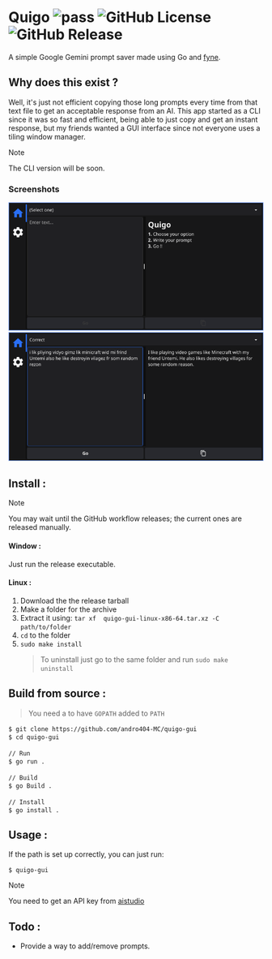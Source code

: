 # Quigo ![pass](https://github.com/andro404-MC/quigo-gui/actions/workflows/test.yml/badge.svg) ![GitHub License](https://img.shields.io/github/license/andro404-MC/quigo) ![GitHub Release](https://img.shields.io/github/v/release/andro404-MC/quigo)

A simple Google Gemini prompt saver made using Go and [fyne](https://github.com/fyne-io/fyne/).

## Why does this exist ?

Well, it's just not efficient copying those long prompts every time from that text file to get an acceptable response from an AI. This app started as a CLI since it was so fast and efficient, being able to just copy and get an instant response, but my friends wanted a GUI interface since not everyone uses a tiling window manager.

> [!NOTE]
> The CLI version will be soon.

### Screenshots

![main](asset/mainScreen.png)
![correct](asset/mainScreenCorrect.png)

## Install :

> [!NOTE]
> You may wait until the GitHub workflow releases; the current ones are released manually.

#### Window :

Just run the release executable.

#### Linux :

1. Download the the release tarball
2. Make a folder for the archive
3. Extract it using: `tar xf  quigo-gui-linux-x86-64.tar.xz -C path/to/folder`
4. `cd` to the folder
5. `sudo make install`
   > To uninstall just go to the same folder and run `sudo make uninstall`

## Build from source :

> You need a to have `GOPATH` added to `PATH`

```
$ git clone https://github.com/andro404-MC/quigo-gui
$ cd quigo-gui

// Run
$ go run .

// Build
$ go Build .

// Install
$ go install .
```

## Usage :

If the path is set up correctly, you can just run:

```
$ quigo-gui
```

> [!NOTE]
> You need to get an API key from [aistudio](https://aistudio.google.com/app/apikey)

## Todo :

- Provide a way to add/remove prompts.
